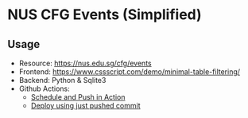 # NUS CFG Events (Simplified)

## Usage
- Resource: https://nus.edu.sg/cfg/events
- Frontend: https://www.cssscript.com/demo/minimal-table-filtering/
- Backend: Python & Sqlite3
- Github Actions: 
  - [Schedule and Push in Action](https://www.python-engineer.com/posts/run-python-github-actions/)
  - [Deploy using just pushed commit](https://github.com/actions/checkout/issues/439)